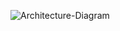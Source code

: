 ![Architecture-Diagram](https://github.com/user-attachments/assets/44f36ccc-291e-4346-92e0-1914017c4557)
